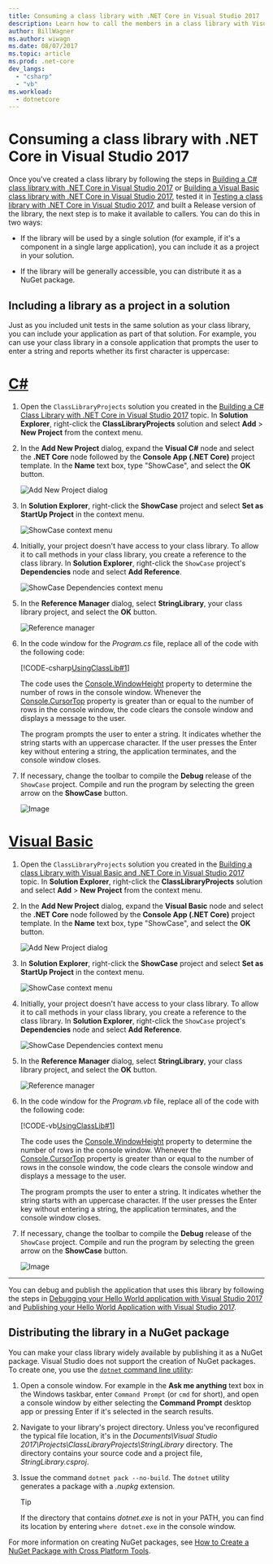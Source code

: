 ```yaml
---
title: Consuming a class library with .NET Core in Visual Studio 2017
description: Learn how to call the members in a class library with Visual Studio 2017.
author: BillWagner
ms.author: wiwagn
ms.date: 08/07/2017
ms.topic: article
ms.prod: .net-core
dev_langs: 
  - "csharp"
  - "vb"
ms.workload: 
  - dotnetcore
---
```


# Consuming a class library with .NET Core in Visual Studio 2017

Once you've created a class library by following the steps in [Building a C# class library with .NET Core in Visual Studio 2017](./library-with-visual-studio.md) or [Building a Visual Basic class library with .NET Core in Visual Studio 2017](vb-library-with-visual-studio.md), tested it in [Testing a class library with .NET Core in Visual Studio 2017](testing-library-with-visual-studio.md), and built a Release version of the library, the next step is to make it available to callers. You can do this in two ways:

* If the library will be used by a single solution (for example, if it's a component in a single large application), you can include it as a project in your solution.

* If the library will be generally accessible, you can distribute it as a NuGet package.

## Including a library as a project in a solution

Just as you included unit tests in the same solution as your class library, you can include your application as part of that solution. For example, you can use your class library in a console application that prompts the user to enter a string and reports whether its first character is uppercase:

# [C#](#tab/csharp)
1. Open the `ClassLibraryProjects` solution you created in the [Building a C# Class Library with .NET Core in Visual Studio 2017](./library-with-visual-studio.md) topic. In **Solution Explorer**, right-click the **ClassLibraryProjects** solution and select **Add** > **New Project** from the context menu.

1. In the **Add New Project** dialog, expand the **Visual C#** node and select the **.NET Core** node followed by the **Console App (.NET Core)** project template. In the **Name** text box, type "ShowCase", and select the **OK** button.

   ![Add New Project dialog](./media/consuming-library-with-visual-studio/addnewproject.png)

1. In **Solution Explorer**, right-click the **ShowCase** project and select **Set as StartUp Project** in the context menu. 

   ![ShowCase context menu](./media/consuming-library-with-visual-studio/setstartupproject.png)

1. Initially, your project doesn't have access to your class library. To allow it to call methods in your class library, you create a reference to the class library. In **Solution Explorer**, right-click the `ShowCase` project's **Dependencies** node and select **Add Reference**.

   ![ShowCase Dependencies context menu](./media/consuming-library-with-visual-studio/addreference.png)

1. In the **Reference Manager** dialog, select **StringLibrary**, your class library project, and select the **OK** button.

   ![Reference manager](./media/consuming-library-with-visual-studio/referencemanager.png)

1. In the code window for the *Program.cs* file, replace all of the code with the following code:

   [!CODE-csharp[UsingClassLib#1](../../../samples/snippets/csharp/getting_started/with_visual_studio_2017/showcase.cs)]

   The code uses the [Console.WindowHeight](xref:System.Console.WindowHeight) property to determine the number of rows in the console window. Whenever the [Console.CursorTop](xref:System.Console.CursorTop) property is greater than or equal to the number of rows in the console window, the code clears the console window and displays a message to the user.

   The program prompts the user to enter a string. It indicates whether the string starts with an uppercase character. If the user presses the Enter key without entering a string, the application terminates, and the console window closes.

1. If necessary, change the toolbar to compile the **Debug** release of the `ShowCase` project. Compile and run the program by selecting the green arrow on the **ShowCase** button.

   ![Image](./media/consuming-library-with-visual-studio/toolbar.png)
# [Visual Basic](#tab/visual-basic)
1. Open the `ClassLibraryProjects` solution you created in the [Building a class Library with Visual Basic and .NET Core in Visual Studio 2017](vb-library-with-visual-studio.md) topic. In **Solution Explorer**, right-click the **ClassLibraryProjects** solution and select **Add** > **New Project** from the context menu.

1. In the **Add New Project** dialog, expand the **Visual Basic** node and select the **.NET Core** node followed by the **Console App (.NET Core)** project template. In the **Name** text box, type "ShowCase", and select the **OK** button.

   ![Add New Project dialog](./media/consuming-library-with-visual-studio/vb-addnewproject.png)

1. In **Solution Explorer**, right-click the **ShowCase** project and select **Set as StartUp Project** in the context menu. 

   ![ShowCase context menu](./media/consuming-library-with-visual-studio/setstartupproject.png)

1. Initially, your project doesn't have access to your class library. To allow it to call methods in your class library, you create a reference to the class library. In **Solution Explorer**, right-click the `ShowCase` project's **Dependencies** node and select **Add Reference**.

   ![ShowCase Dependencies context menu](./media/consuming-library-with-visual-studio/addreference.png)

1. In the **Reference Manager** dialog, select **StringLibrary**, your class library project, and select the **OK** button.

   ![Reference manager](./media/consuming-library-with-visual-studio/referencemanager.png)

1. In the code window for the *Program.vb* file, replace all of the code with the following code:

    [!CODE-vb[UsingClassLib#1](../../../samples/snippets/core/tutorials/vb-library-with-visual-studio/showcase.vb)]

   The code uses the [Console.WindowHeight](xref:System.Console.WindowHeight) property to determine the number of rows in the console window. Whenever the [Console.CursorTop](xref:System.Console.CursorTop) property is greater than or equal to the number of rows in the console window, the code clears the console window and displays a message to the user.

   The program prompts the user to enter a string. It indicates whether the string starts with an uppercase character. If the user presses the Enter key without entering a string, the application terminates, and the console window closes.

1. If necessary, change the toolbar to compile the **Debug** release of the `ShowCase` project. Compile and run the program by selecting the green arrow on the **ShowCase** button.

   ![Image](./media/consuming-library-with-visual-studio/toolbar.png)
---

You can debug and publish the application that uses this library by following the steps in [Debugging your Hello World application with Visual Studio 2017](debugging-with-visual-studio.md) and [Publishing your Hello World Application with Visual Studio 2017](publishing-with-visual-studio.md).

## Distributing the library in a NuGet package

You can make your class library widely available by publishing it as a NuGet package. Visual Studio does not support the creation of NuGet packages. To create one, you use the [`dotnet` command line utility](../../core/tools/dotnet.md):

1. Open a console window. For example in the **Ask me anything** text box in the Windows taskbar, enter `Command Prompt` (or `cmd` for short), and open a console window by either selecting the **Command Prompt** desktop app or pressing Enter if it's selected in the search results.

1. Navigate to your library's project directory. Unless you've reconfigured the typical file location, it's in the *Documents\Visual Studio 2017\Projects\ClassLibraryProjects\StringLibrary* directory. The directory contains your source code and a project file, *StringLibrary.csproj*.

1. Issue the command `dotnet pack --no-build`. The `dotnet` utility generates a package with a *.nupkg* extension.

   > [!TIP]
   > If the directory that contains *dotnet.exe* is not in your PATH, you can find its location by entering `where dotnet.exe` in the console window.

For more information on creating NuGet packages, see [How to Create a NuGet Package with Cross Platform Tools](../../core/deploying/creating-nuget-packages.md).
